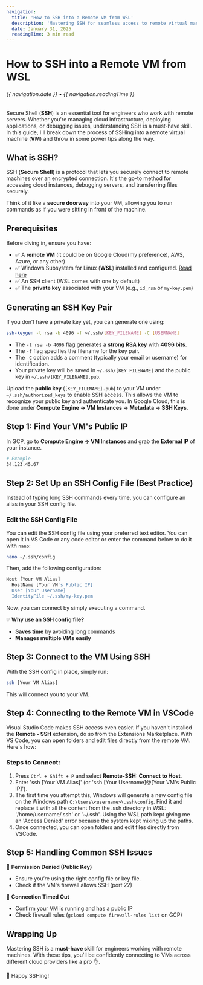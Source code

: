 ```yaml
---
navigation:
  title: 'How to SSH into a Remote VM from WSL'
  description: 'Mastering SSH for seamless access to remote virtual machines'
  date: January 31, 2025
  readingTime: 3 min read
---
```


# How to SSH into a Remote VM from WSL

<h6>

  {{ navigation.date }} &bull; {{ navigation.readingTime }}

</h6>

Secure Shell (**SSH**) is an essential tool for engineers who work with remote servers. Whether you're managing cloud infrastructure, deploying applications, or debugging issues, understanding SSH is a must-have skill. In this guide, I'll break down the process of SSHing into a remote virtual machine (**VM**) and throw in some power tips along the way.

## What is SSH?

SSH (**Secure Shell**) is a protocol that lets you securely connect to remote machines over an encrypted connection. It's the go-to method for accessing cloud instances, debugging servers, and transferring files securely.

Think of it like a **secure doorway** into your VM, allowing you to run commands as if you were sitting in front of the machine.

## Prerequisites

Before diving in, ensure you have:

- ✅ A **remote VM** (it could be on Google Cloud(my preference), AWS, Azure, or any other)
- ✅ Windows Subsystem for Linux (**WSL**) installed and configured. [Read here](https://learn.microsoft.com/en-us/windows/wsl/setup/environment)
- ✅ An SSH client (WSL comes with one by default)
- ✅ The **private key** associated with your VM (e.g., `id_rsa` or `my-key.pem`)

## Generating an SSH Key Pair

If you don’t have a private key yet, you can generate one using:

```bash
ssh-keygen -t rsa -b 4096 -f ~/.ssh/[KEY_FILENAME] -C [USERNAME]
```

- The `-t rsa -b 4096` flag generates a **strong RSA key** with **4096 bits**.
- The `-f` flag specifies the filename for the key pair.
- The `-C` option adds a comment (typically your email or username) for identification.
- Your private key will be saved in `~/.ssh/[KEY_FILENAME]` and the public key in `~/.ssh/[KEY_FILENAME].pub`.

Upload the **public key** (`[KEY_FILENAME].pub`) to your VM under `~/.ssh/authorized_keys` to enable SSH access. This allows the VM to recognize your public key and authenticate you. In Google Cloud, this is done under **Compute Engine → VM Instances → Metadata → SSH Keys**.

## Step 1: Find Your VM's Public IP

In GCP, go to **Compute Engine → VM Instances** and grab the **External IP** of your instance.

```bash
# Example
34.123.45.67
```

## Step 2: Set Up an SSH Config File (Best Practice)

Instead of typing long SSH commands every time, you can configure an alias in your SSH config file.

### Edit the SSH Config File
You can edit the SSH config file using your preferred text editor. You can open it in VS Code or any code editor or enter the command below to do it with `nano`:

```bash
nano ~/.ssh/config
```

Then, add the following configuration:

```bash
Host [Your VM Alias]
  HostName [Your VM's Public IP]
  User [Your Username]
  IdentityFile ~/.ssh/my-key.pem
```

Now, you can connect by simply executing a command.

💡 **Why use an SSH config file?**
- **Saves time** by avoiding long commands
- **Manages multiple VMs easily**

## Step 3: Connect to the VM Using SSH

With the SSH config in place, simply run:

```bash
ssh [Your VM Alias]
```
This will connect you to your VM.

## Step 4: Connecting to the Remote VM in VSCode

Visual Studio Code makes SSH access even easier. If you haven't installed the **Remote - SSH** extension, do so from the Extensions Marketplace. With VS Code, you can open folders and edit files directly from the remote VM. Here's how:

### Steps to Connect:
1. Press `Ctrl + Shift + P` and select **Remote-SSH: Connect to Host**.
2. Enter 'ssh [Your VM Alias]' (or 'ssh [Your Username]@[Your VM's Public IP]').
3. The first time you attempt this, Windows will generate a new config file on the Windows path `C:\Users\<username>\.ssh\config`. Find it and replace it with all the content from the .ssh directory in WSL: '/home/username/.ssh' or '~/.ssh'. Using the WSL path kept giving me an 'Access Denied' error because the system kept mixing up the paths.
4. Once connected, you can open folders and edit files directly from VSCode.

## Step 5: Handling Common SSH Issues

🚧 **Permission Denied (Public Key)**
- Ensure you’re using the right config file or key file.
- Check if the VM's firewall allows SSH (port 22)

🚧 **Connection Timed Out**
- Confirm your VM is running and has a public IP
- Check firewall rules (`gcloud compute firewall-rules list` on GCP)


## Wrapping Up

Mastering SSH is a **must-have skill** for engineers working with remote machines. With these tips, you'll be confidently connecting to VMs across different cloud providers like a pro 👌.

🚀 Happy SSHing!

